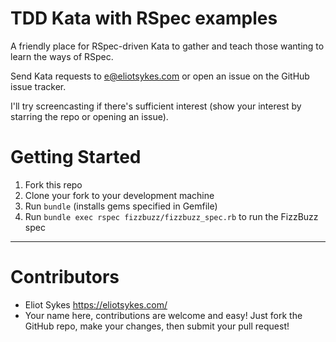 # TDD Kata with RSpec examples

A friendly place for RSpec-driven Kata to gather and teach those wanting to learn the ways of RSpec.

Send Kata requests to [e@eliotsykes.com](mailto:e@eliotsykes.com) or open an issue on the GitHub issue tracker.

I'll try screencasting if there's sufficient interest (show your interest by starring the repo or opening an issue).

# Getting Started

1. Fork this repo
2. Clone your fork to your development machine
3. Run `bundle` (installs gems specified in Gemfile)
4. Run `bundle exec rspec fizzbuzz/fizzbuzz_spec.rb` to run the FizzBuzz spec

---

# Contributors

- Eliot Sykes https://eliotsykes.com/
- Your name here, contributions are welcome and easy! Just fork the GitHub repo, make your changes, then submit your pull request!